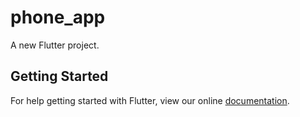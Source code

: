 # phone_app

A new Flutter project.

## Getting Started

For help getting started with Flutter, view our online
[documentation](https://flutter.io/).
